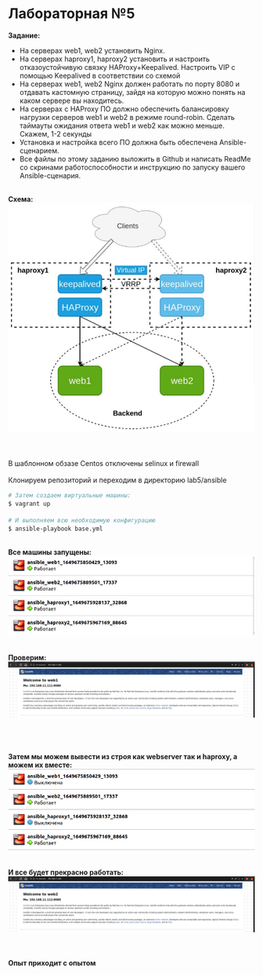 <h1> Лабораторная №5 </h1>
<b> Задание: </b>
<ul>
<li>На серверах web1, web2 установить Nginx.</li>
<li>На серверах haproxy1, haproxy2 установить и настроить  отказоустойчивую связку HAProxy+Keepalived. Настроить VIP с помощью Keepalived в соответствии со схемой</li>
<li>На серверах web1, web2 Nginx должен работать по порту 8080 и отдавать кастомную страницу, зайдя на которую можно понять на каком сервере вы находитесь.</li>
<li>На серверах с HAProxy ПО должно обеспечить балансировку нагрузки серверов web1 и web2 в режиме round-robin. Сделать таймауты ожидания ответа web1 и web2 как можно меньше. Скажем, 1-2 секунды</li>
<li>Установка и настройка всего ПО должна быть обеспечена Ansible-сценарием.</li>
<li>Все файлы по этому заданию выложить в Github и написать ReadMe со скринами работоспособности и инструкцию по запуску вашего Ansible-сценария.</li>
</ul>

<br /> <b> Схема: </b>
<br />
<img src="images/5.1.png"/>
<br />
<br />
<br />
<br />
В шаблонном обзазе Centos отключены selinux и firewall <br />
<br /> Клонируем репозиторий и переходим в директорию lab5/ansible

```bash
# Затем создаем виртуальные машины:
$ vagrant up

# И выполняем всю необходимую конфигурацию
$ ansible-playbook base.yml
```
<br /> <b> Все машины запущены: </b>
<br />
<img src="images/5.2.png"/>
<br />
<br />
<br /> <b>Проверим: </b>
<br />
<img src="images/5.3.png"/>
<br />
<br />
<br />
<br />
<br /> <b>Затем мы можем вывести из строя как webserver так и haproxy, а можем их вместе: </b> 
<br />
<img src="images/5.4.png"/> 
<br />
<br />
<br /> <b>И все будет прекрасно работать: </b>
<br />
<img src="images/5.5.png"/>
<br />
<br />
<br />
<br />
<b> Опыт приходит с опытом </b>